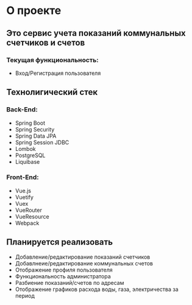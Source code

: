 # О проекте

## Это сервис учета показаний коммунальных счетчиков и счетов
### Текущая функциональность:

* Вход/Регистрация пользователя

## Технолигический стек
### Back-End:

* Spring Boot 
* Spring Security
* Spring Data JPA
* Spring Session JDBC
* Lombok
* PostgreSQL
* Liquibase

### Front-End:

* Vue.js
* Vuetify
* Vuex
* VueRouter
* VueResource
* Webpack

## Планируется реализовать

* Добавление/редактирование показаний счетчиков
* Добавлнеие/редактирование коммунальных счетов
* Отображение профиля пользователя
* Функциональность администратора
* Разбиение показаний/счетов по адресам
* Отображение графиков расхода воды, газа, электричества за период

